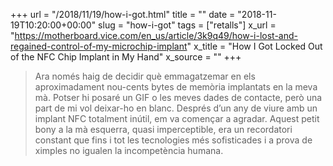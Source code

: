 +++
url = "/2018/11/19/how-i-got.html"
title = ""
date = "2018-11-19T10:20:00+00:00"
slug = "how-i-got"
tags = ["retalls"]
x_url = "https://motherboard.vice.com/en_us/article/3k9q49/how-i-lost-and-regained-control-of-my-microchip-implant"
x_title = "How I Got Locked Out of the NFC Chip Implant in My Hand"
x_source = ""
+++


> Ara només haig de decidir què emmagatzemar en els aproximadament nou-cents bytes de memòria implantats en la meva mà. Potser hi posaré un GIF o les meves dades de contacte, però una part de mi vol deixar-ho en blanc. Després d’un any de viure amb un implant NFC totalment inútil, em va començar a agradar. Aquest petit bony a la mà esquerra, quasi imperceptible, era un recordatori constant que fins i tot les tecnologies més sofisticades i a prova de ximples no igualen la incompetència humana.
